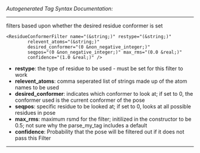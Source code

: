 _Autogenerated Tag Syntax Documentation:_

---
filters based upon whether the desired residue conformer is set

```
<ResidueConformerFilter name="(&string;)" restype="(&string;)"
        relevent_atoms="(&string;)"
        desired_conformer="(0 &non_negative_integer;)"
        seqpos="(0 &non_negative_integer;)" max_rms="(0.0 &real;)"
        confidence="(1.0 &real;)" />
```

-   **restype**: the type of residue to be used - must be set for this filter to work
-   **relevent_atoms**: comma seperated list of strings made up of the atom names to be used
-   **desired_conformer**: indicates which conformer to look at; if set to 0, the conformer used is the current conformer of the pose
-   **seqpos**: specific residue to be looked at; if set to 0, looks at all possible residues in pose
-   **max_rms**: maximum rsmd for the filter; initilized in the constructor to be 0.5; not sure why the parse_my_tag includes a default
-   **confidence**: Probability that the pose will be filtered out if it does not pass this Filter

---
